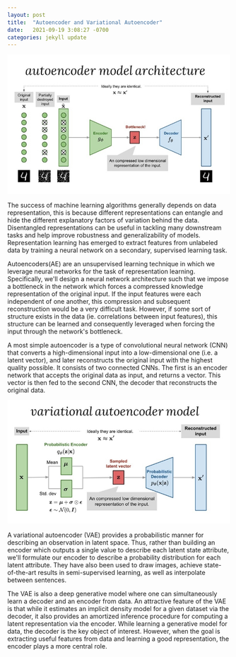 ```yaml
---
layout: post
title:  "Autoencoder and Variational Autoencoder"
date:   2021-09-19 3:08:27 -0700
categories: jekyll update
---
```

![Alt Text](/assets/img/AE1.jpg)

The success of machine learning algorithms generally depends on data representation, this is because different representations can entangle and hide the different explanatory factors of variation behind the data. Disentangled representations can be useful in tackling many downstream tasks and help improve robustness and generalizability of models. Representation learning has emerged to extract features from unlabeled data by training a neural network on a secondary, supervised learning task. 

Autoencoders(AE) are an unsupervised learning technique in which we leverage neural networks for the task of representation learning. Specifically, we'll design a neural network architecture such that we impose a bottleneck in the network which forces a compressed knowledge representation of the original input. If the input features were each independent of one another, this compression and subsequent reconstruction would be a very difficult task. However, if some sort of structure exists in the data (ie. correlations between input features), this structure can be learned and consequently leveraged when forcing the input through the network's bottleneck.

A most simple autoencoder is a type of convolutional neural network (CNN) that converts a high-dimensional input into a low-dimensional one (i.e. a latent vector), and later reconstructs the original input with the highest quality possible. It consists of two connected CNNs. The first is an encoder network that accepts the original data as input, and returns a vector. This vector is then fed to the second CNN, the decoder that reconstructs the original data.


![Alt Text](/assets/img/AE2.jpg)

A variational autoencoder (VAE) provides a probabilistic manner for describing an observation in latent space. Thus, rather than building an encoder which outputs a single value to describe each latent state attribute, we'll formulate our encoder to describe a probability distribution for each latent attribute. They have also been used to draw images, achieve state-of-the-art results in semi-supervised learning, as well as interpolate between sentences.

The VAE is also a deep generative model where one can simultaneously learn a decoder and an encoder from data. An attractive feature of the VAE is that while it estimates an implicit density model for a given dataset via the decoder, it also provides an amortized inference procedure for computing a latent representation via the encoder. While learning a generative model for data, the decoder is the key object of interest. However, when the goal is extracting useful features from data and learning a good representation, the encoder plays a more central role.


